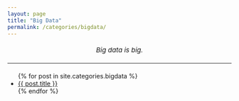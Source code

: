 ```yaml
---
layout: page
title: "Big Data"
permalink: /categories/bigdata/
---
```


<div style="text-align: center; margin-top: 20px; font-size: 15px; font-style: italic;">
    Big data is big.
</div>

<hr style="margin-top: 20px; margin-bottom: 20px;">

<ul>
  {% for post in site.categories.bigdata %}
  <li><a href="{{ post.url }}">{{ post.title }}</a></li>
  {% endfor %}
</ul>
